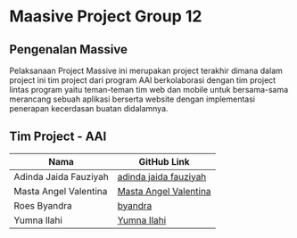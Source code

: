 # Maasive Project Group 12

## Pengenalan Massive
Pelaksanaan Project Massive ini merupakan project terakhir dimana dalam project ini tim project dari program AAI berkolaborasi dengan tim project lintas program yaitu teman-teman tim web dan mobile untuk bersama-sama merancang sebuah aplikasi berserta website dengan implementasi penerapan kecerdasan buatan didalamnya.

## Tim Project - AAI

| Nama           | GitHub Link        |
|----------------|--------------------|
| Adinda Jaida Fauziyah | [adinda jaida fauziyah](https://github.com/adindajaidafauziyah)|
| Masta Angel Valentina  | [Masta Angel Valentina](https://github.com/angelvlntnn)|
| Roes Byandra  | [byandra](https://github.com/byandra)|
| Yumna Ilahi    | [Yumna Ilahi](https://github.com/Yumnailahi04)|
